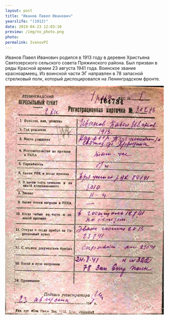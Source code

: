 ```yaml
---
layout: post
title: "Иванов Павел Иванович"
yearslife: "(1913)"
date: 2019-04-23 12:03:10
preview: /img/no_photo.png
photo: 
permalink: IvanovPI
---
```


Иванов Павел Иванович родился в 1913 году в деревне Христьяна Святозерского сельского совета Пряжинского района. Был призван в ряды Красной армии 23 августа 1941 года. Воинское звание красноармеец. Из воинской части ЭГ направлен в 78 запасной стрелковый полк, который дислоцировался на Ленинградском фронте.

[<img src="/img/IvanovPI.jpg#thumbnail" alt="" title="">](/img/IvanovPI.jpg)